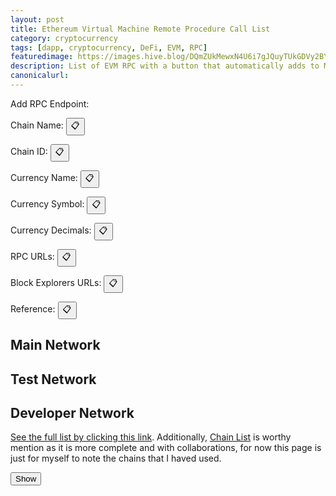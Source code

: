 ```yaml
---
layout: post
title: Ethereum Virtual Machine Remote Procedure Call List
category: cryptocurrency
tags: [dapp, cryptocurrency, DeFi, EVM, RPC]
featuredimage: https://images.hive.blog/DQmZUkMewxN4U6i7gJQuyTUkGDVy2BY45mraGnBUQuxorv6/evm-rpc-list.png
description: List of EVM RPC with a button that automatically adds to Metamask written in JavaScript, JSON and Ethereum JS or Web3.
canonicalurl: 
---
```

<div>
    <p>Add RPC Endpoint: <span id="add_rpc_endpoint"></span></p>
    <p>Chain Name: <span id="chain_name"></span> <button onclick="copy_innertext_by_id_clipboard('chain_name')">&#128203;</button></p>
    <p>Chain ID: <span id="chain_id"></span> <button onclick="copy_innertext_by_id_clipboard('chain_id')">&#128203;</button></p>
    <p>Currency Name: <span id="currency_name"></span> <button onclick="copy_innertext_by_id_clipboard('currency_name')">&#128203;</button></p>
    <p>Currency Symbol: <span id="currency_symbol"></span> <button onclick="copy_innertext_by_id_clipboard('currency_symbol')">&#128203;</button></p>
    <p>Currency Decimals: <span id="currency_decimals"></span> <button onclick="copy_innertext_by_id_clipboard('currency_decimals')">&#128203;</button></p>
    <p>RPC URLs: <span id="rpc_urls"></span> <button onclick="copy_innertext_by_id_clipboard('rpc_urls')">&#128203;</button></p>
    <p>Block Explorers URLs: <span id="block_explorers_urls"></span> <button onclick="copy_innertext_by_id_clipboard('block_explorers_urls')">&#128203;</button></p>
    <p>Reference: <span id="reference"></span> <button onclick="copy_innertext_by_id_clipboard('reference')">&#128203;</button></p>
</div>
<div id="mainnet">
    <h2>Main Network</h2>
</div>
<div id="testnet">
    <h2>Test Network</h2>
</div>
<div id="devnet">
    <h2>Developer Network</h2>
</div>
<p><a href="{{ site.url }}/2022/03/28/evmrpclist-table">See the full list by clicking this link</a>. Additionally, <a href="https://chainlist.org/">Chain List</a> is worthy mention as it is more complete and with collaborations, for now this page is just for myself to note the chains that I haved used.</p>
<button onclick="show_chains()">Show</button>
<script>
    const evmrpcjson = new XMLHttpRequest();
    let chains;
    const mainnet_list = document.getElementById("mainnet");
    const testnet_list = document.getElementById("testnet");
    const devnet_list = document.getElementById("devnet");
    evmrpcjson.onload = function() {
        chains = JSON.parse(this.responseText);
        for (const chain in chains.mainnet) {
            if (chains.mainnet.hasOwnProperty.call(chains.mainnet, chain)) {
                mainnet_list.innerHTML += `<button class="button"><img class="icon" style="max-height: 1.5em; cursor: pointer;" onclick="show_chains('mainnet', '`+chain+`')" src="`+chains.mainnet[chain]["params"][0]["iconUrls"][0]+`" alt="`+chains.mainnet[chain]["params"][0]["chainName"]+`" /></button>`
            }
        }
        for (const chain in chains.testnet) {
            if (chains.testnet.hasOwnProperty.call(chains.testnet, chain)) {
                testnet_list.innerHTML += `<button class="button"><img class="icon" style="max-height: 1.5em; cursor: pointer;" onclick="show_chains('testnet', '`+chain+`')" src="`+chains.testnet[chain]["params"][0]["iconUrls"][0]+`" alt="`+chains.testnet[chain]["params"][0]["chainName"]+`" /></button>`
            }
        }
        for (const chain in chains.devnet) {
            if (chains.devnet.hasOwnProperty.call(chains.devnet, chain)) {
                devnet_list.innerHTML += `<button class="button"><img class="icon" style="max-height: 1.5em; cursor: pointer;" onclick="show_chains('devnet', '`+chain+`')" src="`+chains.devnet[chain]["params"][0]["iconUrls"][0]+`" alt="`+chains.devnet[chain]["params"][0]["chainName"]+`" /></button>`
            }
        }
    }
    evmrpcjson.open("GET", "https://0fajarpurnama0.github.io/assets/json/evmrpc.json");
    evmrpcjson.send();
    function show_chains(net, chain) {
        document.getElementById("add_rpc_endpoint").innerHTML = `<button id="add_rpc_endpoint_button"><img class="icon" style="max-height: 1.5em;" src="{{ /assets/images/icon/crypto/metamask-fox.svg | relative_url }}" onerror="this.onerror=null;this.src='https://upload.wikimedia.org/wikipedia/commons/3/36/MetaMask_Fox.svg';"/></button>`;
        document.getElementById("add_rpc_endpoint_button").addEventListener("click", function() {
            ethereum_request_input(chains[net][chain]["method"], chains[net][chain]["params"]);
        });
        document.getElementById("chain_name").innerHTML = chains[net][chain]["params"][0]["chainName"];
        document.getElementById("chain_id").innerHTML = chains[net][chain]["params"][0]["chainId"];
        document.getElementById("currency_name").innerHTML = chains[net][chain]["params"][0]["nativeCurrency"]["name"];
        document.getElementById("currency_symbol").innerHTML = chains[net][chain]["params"][0]["nativeCurrency"]["symbol"];
        document.getElementById("currency_decimals").innerHTML = chains[net][chain]["params"][0]["nativeCurrency"]["decimals"];
        document.getElementById("rpc_urls").innerHTML = "";
        chains[net][chain]["params"][0]["rpcUrls"].forEach(element => {
            if(document.getElementById("rpc_urls").innerHTML == ""){
                document.getElementById("rpc_urls").innerHTML += `<a href="`+element+`">`+element+`</a>`;
            } else {
                document.getElementById("rpc_urls").innerHTML += `, <a href="`+element+`">`+element+`</a>`;
            }
        });
        document.getElementById("block_explorers_urls").innerHTML = "";
        chains[net][chain]["params"][0]["blockExplorerUrls"].forEach(element => {
            if(document.getElementById("block_explorers_urls").innerHTML == ""){
                document.getElementById("block_explorers_urls").innerHTML += `<a href="`+element+`">`+element+`</a>`;
            } else {
                document.getElementById("block_explorers_urls").innerHTML += `, <a href="`+element+`">`+element+`</a>`;
            }
        });
        document.getElementById("reference").innerHTML = `<a href="`+chains[net][chain]["reference"]+`">`+chains[net][chain]["reference"]+`</a>`;
    }
</script>